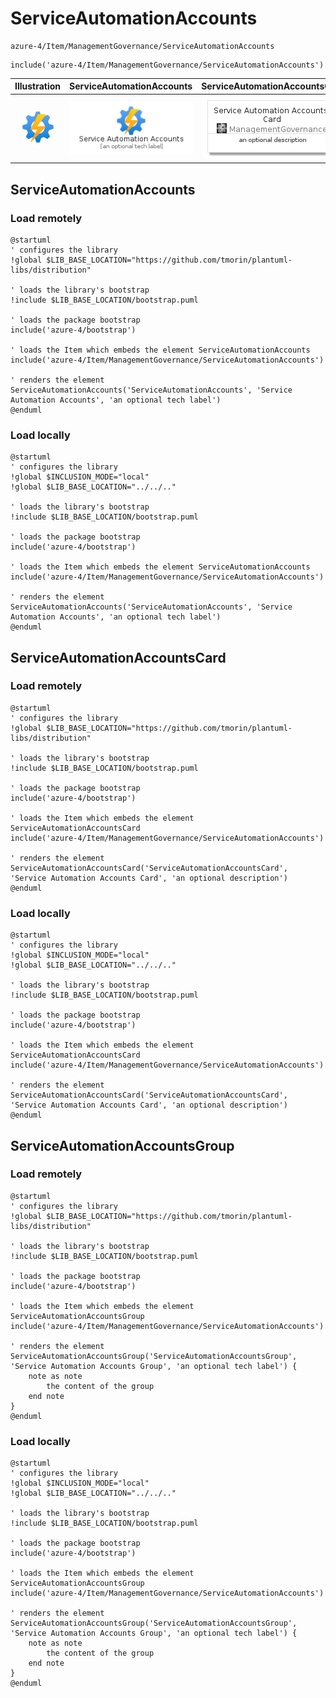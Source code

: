 # ServiceAutomationAccounts


```text
azure-4/Item/ManagementGovernance/ServiceAutomationAccounts
```

```text
include('azure-4/Item/ManagementGovernance/ServiceAutomationAccounts')
```



| Illustration | ServiceAutomationAccounts | ServiceAutomationAccountsCard | ServiceAutomationAccountsGroup |
| :---: | :---: | :---: | :---: |
| ![illustration for Illustration](../../../azure-4/Item/ManagementGovernance/ServiceAutomationAccounts.png) | ![illustration for ServiceAutomationAccounts](../../../azure-4/Item/ManagementGovernance/ServiceAutomationAccounts.Local.png) | ![illustration for ServiceAutomationAccountsCard](../../../azure-4/Item/ManagementGovernance/ServiceAutomationAccountsCard.Local.png) | ![illustration for ServiceAutomationAccountsGroup](../../../azure-4/Item/ManagementGovernance/ServiceAutomationAccountsGroup.Local.png) |




## ServiceAutomationAccounts

### Load remotely
```plantuml
@startuml
' configures the library
!global $LIB_BASE_LOCATION="https://github.com/tmorin/plantuml-libs/distribution"

' loads the library's bootstrap
!include $LIB_BASE_LOCATION/bootstrap.puml

' loads the package bootstrap
include('azure-4/bootstrap')

' loads the Item which embeds the element ServiceAutomationAccounts
include('azure-4/Item/ManagementGovernance/ServiceAutomationAccounts')

' renders the element
ServiceAutomationAccounts('ServiceAutomationAccounts', 'Service Automation Accounts', 'an optional tech label')
@enduml
```

### Load locally
```plantuml
@startuml
' configures the library
!global $INCLUSION_MODE="local"
!global $LIB_BASE_LOCATION="../../.."

' loads the library's bootstrap
!include $LIB_BASE_LOCATION/bootstrap.puml

' loads the package bootstrap
include('azure-4/bootstrap')

' loads the Item which embeds the element ServiceAutomationAccounts
include('azure-4/Item/ManagementGovernance/ServiceAutomationAccounts')

' renders the element
ServiceAutomationAccounts('ServiceAutomationAccounts', 'Service Automation Accounts', 'an optional tech label')
@enduml
```

## ServiceAutomationAccountsCard

### Load remotely
```plantuml
@startuml
' configures the library
!global $LIB_BASE_LOCATION="https://github.com/tmorin/plantuml-libs/distribution"

' loads the library's bootstrap
!include $LIB_BASE_LOCATION/bootstrap.puml

' loads the package bootstrap
include('azure-4/bootstrap')

' loads the Item which embeds the element ServiceAutomationAccountsCard
include('azure-4/Item/ManagementGovernance/ServiceAutomationAccounts')

' renders the element
ServiceAutomationAccountsCard('ServiceAutomationAccountsCard', 'Service Automation Accounts Card', 'an optional description')
@enduml
```

### Load locally
```plantuml
@startuml
' configures the library
!global $INCLUSION_MODE="local"
!global $LIB_BASE_LOCATION="../../.."

' loads the library's bootstrap
!include $LIB_BASE_LOCATION/bootstrap.puml

' loads the package bootstrap
include('azure-4/bootstrap')

' loads the Item which embeds the element ServiceAutomationAccountsCard
include('azure-4/Item/ManagementGovernance/ServiceAutomationAccounts')

' renders the element
ServiceAutomationAccountsCard('ServiceAutomationAccountsCard', 'Service Automation Accounts Card', 'an optional description')
@enduml
```

## ServiceAutomationAccountsGroup

### Load remotely
```plantuml
@startuml
' configures the library
!global $LIB_BASE_LOCATION="https://github.com/tmorin/plantuml-libs/distribution"

' loads the library's bootstrap
!include $LIB_BASE_LOCATION/bootstrap.puml

' loads the package bootstrap
include('azure-4/bootstrap')

' loads the Item which embeds the element ServiceAutomationAccountsGroup
include('azure-4/Item/ManagementGovernance/ServiceAutomationAccounts')

' renders the element
ServiceAutomationAccountsGroup('ServiceAutomationAccountsGroup', 'Service Automation Accounts Group', 'an optional tech label') {
    note as note
        the content of the group
    end note
}
@enduml
```

### Load locally
```plantuml
@startuml
' configures the library
!global $INCLUSION_MODE="local"
!global $LIB_BASE_LOCATION="../../.."

' loads the library's bootstrap
!include $LIB_BASE_LOCATION/bootstrap.puml

' loads the package bootstrap
include('azure-4/bootstrap')

' loads the Item which embeds the element ServiceAutomationAccountsGroup
include('azure-4/Item/ManagementGovernance/ServiceAutomationAccounts')

' renders the element
ServiceAutomationAccountsGroup('ServiceAutomationAccountsGroup', 'Service Automation Accounts Group', 'an optional tech label') {
    note as note
        the content of the group
    end note
}
@enduml
```

